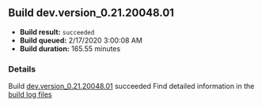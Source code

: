 ## Build dev.version_0.21.20048.01
- **Build result:** `succeeded`
- **Build queued:** 2/17/2020 3:00:08 AM
- **Build duration:** 165.55 minutes
### Details
Build [dev.version_0.21.20048.01](https://winappstudio.visualstudio.com/web/build.aspx?pcguid=a4ef43be-68ce-4195-a619-079b4d9834c2&builduri=vstfs%3a%2f%2f%2fBuild%2fBuild%2f32900) succeeded
Find detailed information in the [build log files]()
